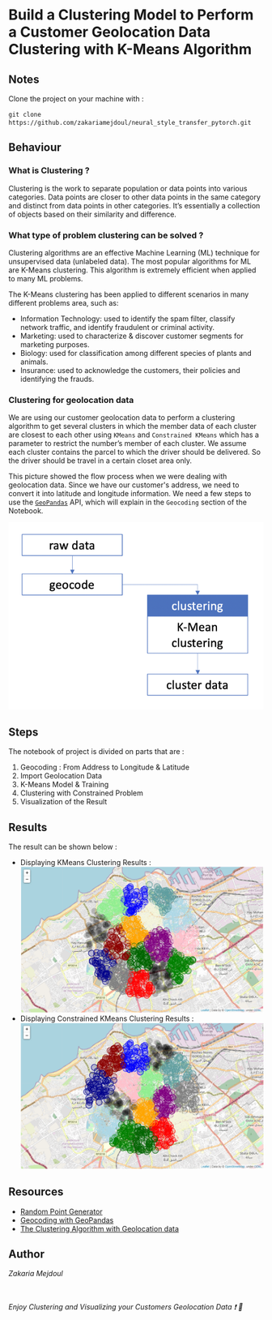 # Build a Clustering Model to Perform a Customer Geolocation Data Clustering with K-Means Algorithm

## Notes
Clone the project on your machine with :

```
git clone https://github.com/zakariamejdoul/neural_style_transfer_pytorch.git
```
## Behaviour
### What is Clustering ?
Clustering is the work to separate population or data points into various categories. Data points are closer to other data points in the same category and distinct from data points in other categories. It’s essentially a collection of objects based on their similarity and difference.
### What type of problem clustering can be solved ?
Clustering algorithms are an effective Machine Learning (ML) technique for unsupervised data (unlabeled data). The most popular algorithms for ML are K-Means clustering. This algorithm is extremely efficient when applied to many ML problems.

The K-Means clustering has been applied to different scenarios in many different problems area, such as:
* Information Technology: used to identify the spam filter, classify network traffic, and identify fraudulent or criminal activity.
* Marketing: used to characterize & discover customer segments for marketing purposes.
* Biology: used for classification among different species of plants and animals.
* Insurance: used to acknowledge the customers, their policies and identifying the frauds.
### Clustering for geolocation data
We are using our customer geolocation data to perform a clustering algorithm to get several clusters in which the member data of each cluster are closest to each other using `KMeans` and `Constrained KMeans` 
which has a parameter to restrict the number’s member of each cluster. We assume each cluster contains the parcel to which the driver should be delivered. So the driver should be travel in a certain closet area only.

This picture showed the flow process when we were dealing with geolocation data. Since we have our customer's address, we need to convert it into latitude and longitude information. We need a few steps to use the [`GeoPandas`](https://geopandas.org/docs/user_guide/geocoding.html) API, which will explain in the `Geocoding` section of the Notebook.

![alt image](static/flow_process.png)

## Steps
The notebook of project is divided on parts that are :
1. Geocoding : From Address to Longitude & Latitude
2. Import Geolocation Data
3. K-Means Model & Training
4. Clustering with Constrained Problem
5. Visualization of the Result

## Results
The result can be shown below :
* Displaying KMeans Clustering Results :
![alt map](static/map.PNG "Map 1")
* Displaying Constrained KMeans Clustering Results :
![alt map](static/map_2.PNG "Map 1")

## Resources
* [Random Point Generator](http://www.geomidpoint.com/random/)
* [Geocoding with GeoPandas](https://geopandas.org/docs/user_guide/geocoding.html)
* [The Clustering Algorithm with Geolocation data](https://medium.com/thelorry-product-tech-data/the-clustering-algorithm-with-geolocation-data-d6dd07ed36a)
## Author
_Zakaria Mejdoul_


<br><br>_Enjoy Clustering and Visualizing your Customers Geolocation Data :exclamation: :rocket:_
